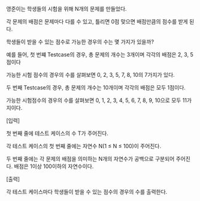 영준이는 학생들의 시험을 위해 N개의 문제를 만들었다.

각 문제의 배점은 문제마다 다를 수 있고, 틀리면 0점 맞으면 배점만큼의 점수를 받게 된다.

학생들이 받을 수 있는 점수로 가능한 경우의 수는 몇 가지가 있을까?

예를 들어, 첫 번쨰 Testcase의 경우, 총 문제의 개수는 3개이며 각각의 배점은 2, 3, 5점이다

가능한 시험 점수의 경우의 수를 살펴보면 0, 2, 3, 5, 7, 8, 10의 7가지가 있다.

두 번째 Testcase의 경우, 총 문제의 개수는 10개이며 각각의 배점은 모두 1점이다.

가능한 시험점수의 경우의 수를 살펴보면 0, 1, 2, 3, 4, 5, 6, 7, 8, 9, 10으로 모두 11가지이다.


[입력]

첫 번째 줄에 테스트 케이스의 수 T가 주어진다.

각 테스트 케이스의 첫 번째 줄에는 자연수 N(1 ≤ N ≤ 100)이 주어진다.

두 번째 줄에는 각 문제의 배점을 의미하는 N개의 자연수가 공백으로 구분되어 주어진다. 배점은 1이상 100이하의 자연수이다.

[출력]

각 테스트 케이스마다 학생들이 받을 수 있는 점수의 경우의 수를 출력한다.

